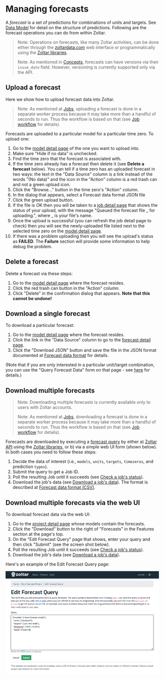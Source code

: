 # Managing forecasts

A _forecast_ is a set of predictions for combinations of units and targets. See [Data Model](DataModel.md) for detail on the structure of predictions. Following are the forecast operations you can do from within Zoltar.

> Note: Operations on forecasts, like many Zoltar activities, can be done either through the [zoltardata.com](https://www.zoltardata.com/) web interface or programmatically using the [Zoltar libraries](ApiIntro.md).
>
> Note: As mentioned in [Concepts](Concepts.md), forecasts can have versions via their `issue_date` field. However, versioning is currently supported only via the API.


## Upload a forecast

Here we show how to upload forecast data into Zoltar.

> Note: As mentioned at [Jobs](Jobs.md), uploading a forecast is done in a separate worker process because it may take more than a handful of seconds to run. Thus the workflow is based on that (see [Job workflow](Jobs.md#workflow) for details).


Forecasts are uploaded to a particular model for a particular time zero. To upload one:

1. Go to the [model detail page](ModelDetailPage.md) of the one you want to upload into.
1. Make sure "Hide if no data" is unchecked.
1. Find the time zero that the forecast is associated with.
1. If the time zero already has a forecast then delete it (see **Delete a forecast** below). You can tell if a time zero has an uploaded forecast in two ways: the text in the "Data Source" column is a link instead of the words "(No data)" and the icon in the "Action" column is a red trash can and not a green upload icon.
1. Click the "Browse..." button in the time zero's "Action" column.
1. In the dialog that appears, select a Forecast data format JSON file
1. Click the green upload button.
1. If the file is OK then you will be taken to a [job detail page](Jobs.md#check-a-jobs-status) that shows the status of your upload, with the message "Queued the forecast file _ for uploading.", where _ is your file's name.
1. Once the upload is successful (you can refresh the job detail page to check) then you will see the newly-uploaded file listed next to the selected time zero on the [model detail page](ModelDetailPage.md).
1. If there was a problem uploading then you will see the upload's status as **FAILED**. The **Failure** section will provide some information to help debug the problem.


## Delete a forecast

Delete a forecast via these steps:

1. Go to the [model detail page](ModelDetailPage.md) where the forecast resides.
1. Click the red trash can button in the "Action" column.
1. Click "Delete" in the confirmation dialog that appears. **Note that this cannot be undone!**


## Download a single forecast

To download a particular forecast:

1. Go to the [model detail page](ModelDetailPage.md) where the forecast resides.
1. Click the link in the "Data Source" column to go to the [forecast detail page](ForecastDetailPage.md).
1. Click the "Download JSON" button and save the file in the JSON format documented at [Forecast data format](FileFormats.md#forecast-data-file-format-json) for details.

(Note that if you are only interested in a particular unit/target combination, you can use the "Query Forecast Data" form on that page - see [here](ForecastDetailPage.md#query-form-and-results) for details.)


## Download multiple forecasts

> Note: Downloading multiple forecasts is currently available only to users with Zoltar accounts.
>
> Note: As mentioned at [Jobs](Jobs.md), downloading a forecast is done in a separate worker process because it may take more than a handful of seconds to run. Thus the workflow is based on that (see [Job workflow](Jobs.md#workflow) for details).

Forecasts are downloaded by executing a [forecast query](ForecastQueryFormat.md) by either a) [Zoltar API](Api.md) using the [Zoltar libraries](ApiIntro.md), or b) via a simple web UI form (shown below). In both cases you need to follow these steps:
 
 1. Decide the data of interest (i.e., `models`, `units`, `targets`, `timezeros`, and prediction `types`).
 1. Submit the query to get a Job ID.
 1. Poll the resulting Job until it succeeds (see [Check a job's status](Jobs.md#check-a-jobs-status)).
 1. Download the job's data (see [Download a job's data](Jobs.md#download-a-jobs-data)). The format is described at [Forecast data format (CSV)](FileFormats.md#forecast-data-format-csv).
 
 
## Download multiple forecasts via the web UI
 
 To download forecast data via the web UI:
 
 1. Go to the [project detail page](ProjectDetailPage.md) whose models contain the forecasts. 
 1. Click the "Download" button to the right of "Forecasts" in the Features section at the page's top.
 1. On the "Edit Forecast Query" page that shows, enter your query and then click "Submit" (see the screen shot below).
 1. Poll the resulting Job until it succeeds (see [Check a job's status](Jobs.md#check-a-jobs-status)).
 1. Download the job's data (see [Download a job's data](Jobs.md#download-a-jobs-data)).


Here's an example of the Edit Forecast Query page:

![Query forecasts page](img/query-forecasts.png "Query forecasts page")
